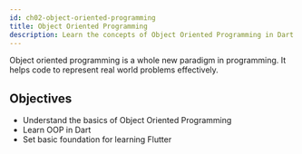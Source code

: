 ```yaml
---
id: ch02-object-oriented-programming
title: Object Oriented Programming
description: Learn the concepts of Object Oriented Programming in Dart. Understanding the concepts of Object Oriented Programmins is crucial for learning Flutter.
---
```


Object oriented programming is a whole new paradigm in programming. It helps code to represent real world problems effectively.

## Objectives

- Understand the basics of Object Oriented Programming
- Learn OOP in Dart
- Set basic foundation for learning Flutter
